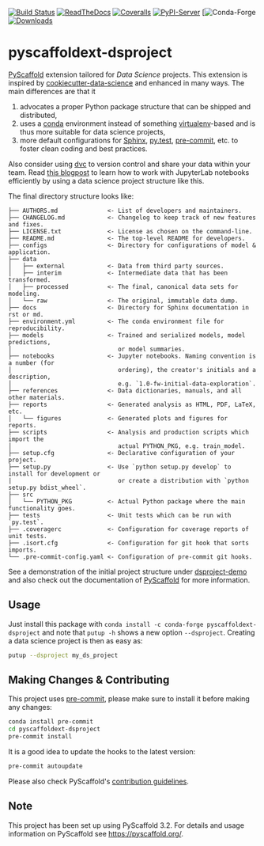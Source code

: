 [![Build Status](https://api.cirrus-ci.com/github/pyscaffold/pyscaffoldext-dsproject.svg?branch=master)](https://cirrus-ci.com/github/pyscaffold/pyscaffoldext-dsproject)
[![ReadTheDocs](https://readthedocs.org/projects/pyscaffold/badge/?version=latest)](https://pyscaffoldext-dsproject.readthedocs.io)
[![Coveralls](https://img.shields.io/coveralls/github/pyscaffold/pyscaffoldext-dsproject/master.svg)](https://coveralls.io/r/pyscaffold/pyscaffoldext-dsproject)
[![PyPI-Server](https://img.shields.io/pypi/v/pyscaffoldext-dsproject.svg)](https://pypi.org/project/pyscaffoldext-dsproject)
[![Conda-Forge](https://img.shields.io/conda/vn/conda-forge/pyscaffoldext-dsproject.svg)
[![Downloads](https://pepy.tech/badge/pyscaffoldext-dsproject/month)](https://pepy.tech/project/pyscaffoldext-dsproject)

# pyscaffoldext-dsproject

[PyScaffold] extension tailored for *Data Science* projects. This extension is inspired by
[cookiecutter-data-science] and enhanced in many ways. The main differences are that it
1. advocates a proper Python package structure that can be shipped and distributed,
2. uses a [conda] environment instead of something [virtualenv]-based and is thus more suitable
   for data science projects,
3. more default configurations for [Sphinx], [py.test], [pre-commit], etc. to foster
   clean coding and best practices.

Also consider using [dvc] to version control and share your data within your team.
Read [this blogpost] to learn how to work with JupyterLab notebooks efficiently by using a
data science project structure like this.

The final directory structure looks like:
```
├── AUTHORS.md              <- List of developers and maintainers.
├── CHANGELOG.md            <- Changelog to keep track of new features and fixes.
├── LICENSE.txt             <- License as chosen on the command-line.
├── README.md               <- The top-level README for developers.
├── configs                 <- Directory for configurations of model & application.
├── data
│   ├── external            <- Data from third party sources.
│   ├── interim             <- Intermediate data that has been transformed.
│   ├── processed           <- The final, canonical data sets for modeling.
│   └── raw                 <- The original, immutable data dump.
├── docs                    <- Directory for Sphinx documentation in rst or md.
├── environment.yml         <- The conda environment file for reproducibility.
├── models                  <- Trained and serialized models, model predictions,
│                              or model summaries.
├── notebooks               <- Jupyter notebooks. Naming convention is a number (for
│                              ordering), the creator's initials and a description,
│                              e.g. `1.0-fw-initial-data-exploration`.
├── references              <- Data dictionaries, manuals, and all other materials.
├── reports                 <- Generated analysis as HTML, PDF, LaTeX, etc.
│   └── figures             <- Generated plots and figures for reports.
├── scripts                 <- Analysis and production scripts which import the
│                              actual PYTHON_PKG, e.g. train_model.
├── setup.cfg               <- Declarative configuration of your project.
├── setup.py                <- Use `python setup.py develop` to install for development or
|                              or create a distribution with `python setup.py bdist_wheel`.
├── src
│   └── PYTHON_PKG          <- Actual Python package where the main functionality goes.
├── tests                   <- Unit tests which can be run with `py.test`.
├── .coveragerc             <- Configuration for coverage reports of unit tests.
├── .isort.cfg              <- Configuration for git hook that sorts imports.
└── .pre-commit-config.yaml <- Configuration of pre-commit git hooks.
```

See a demonstration of the initial project structure under [dsproject-demo] and also check out
the documentation of [PyScaffold] for more information.


## Usage

Just install this package with `conda install -c conda-forge pyscaffoldext-dsproject`
and note that `putup -h` shows a new option `--dsproject`.
Creating a data science project is then as easy as:
```bash
putup --dsproject my_ds_project
```


<!-- pyscaffold-notes -->

## Making Changes & Contributing

This project uses [pre-commit], please make sure to install it before making any
changes:

```bash
conda install pre-commit
cd pyscaffoldext-dsproject
pre-commit install
```

It is a good idea to update the hooks to the latest version:

```bash
pre-commit autoupdate
```

Please also check PyScaffold's [contribution guidelines].


## Note

This project has been set up using PyScaffold 3.2. For details and usage
information on PyScaffold see https://pyscaffold.org/.

[PyScaffold]: https://pyscaffold.org/
[cookiecutter-data-science]: https://github.com/drivendata/cookiecutter-data-science
[Miniconda]: https://docs.conda.io/en/latest/miniconda.html
[Jupyter]: https://jupyter.org/
[dsproject-demo]: https://github.com/pyscaffold/dsproject-demo
[Sphinx]: http://www.sphinx-doc.org/
[py.test]: https://docs.pytest.org/
[conda]: https://docs.conda.io/
[Conda-Forge]: https://anaconda.org/conda-forge/pyscaffoldext-dsproject
[virtualenv]: https://virtualenv.pypa.io/
[pre-commit]: https://pre-commit.com/
[dvc]: https://dvc.org/
[this blogpost]: https://florianwilhelm.info/2018/11/working_efficiently_with_jupyter_lab/
[pre-commit]: http://pre-commit.com/
[contribution guidelines]: https://pyscaffold.org/en/latest/contributing.html
